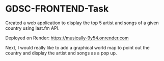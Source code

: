 # GDSC-FRONTEND-Task

Created a web application to display the top 5 artist and songs of a given country using last.fm API.

Deployed on Render: https://musically-9y54.onrender.com

Next, I would really like to add a graphical world map to point out the country and display the artist and songs as a pop up.
